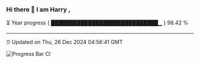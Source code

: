 ### Hi there 👋 I am Harry , 

⏳ Year progress { █████████████████████████████▁ } 98.42 %

---

⏰ Updated on Thu, 26 Dec 2024 04:56:41 GMT

![Progress Bar CI](https://github.com/duykhang68/duykhang68/workflows/Progress%20Bar%20CI/badge.svg)
